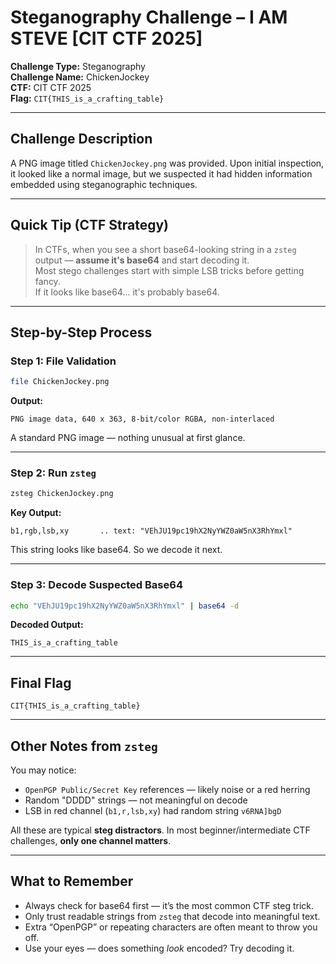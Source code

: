 # Steganography Challenge – I AM STEVE [CIT CTF 2025]

**Challenge Type:** Steganography  
**Challenge Name:** ChickenJockey  
**CTF:** CIT CTF 2025  
**Flag:** `CIT{THIS_is_a_crafting_table}`

---

## Challenge Description

A PNG image titled `ChickenJockey.png` was provided. Upon initial inspection, it looked like a normal image, but we suspected it had hidden information embedded using steganographic techniques.

---

##  Quick Tip (CTF Strategy)

> In CTFs, when you see a short base64-looking string in a `zsteg` output — **assume it's base64** and start decoding it.  
> Most stego challenges start with simple LSB tricks before getting fancy.  
> If it looks like base64... it's probably base64.

---

## Step-by-Step Process

###  Step 1: File Validation

```bash
file ChickenJockey.png
```

**Output:**
```
PNG image data, 640 x 363, 8-bit/color RGBA, non-interlaced
```

A standard PNG image — nothing unusual at first glance.

---

###  Step 2: Run `zsteg`

```bash
zsteg ChickenJockey.png
```

**Key Output:**
```
b1,rgb,lsb,xy       .. text: "VEhJU19pc19hX2NyYWZ0aW5nX3RhYmxl"
```

This string looks like base64. So we decode it next.

---

### Step 3: Decode Suspected Base64

```bash
echo "VEhJU19pc19hX2NyYWZ0aW5nX3RhYmxl" | base64 -d
```

**Decoded Output:**
```
THIS_is_a_crafting_table
```

---

##  Final Flag

```text
CIT{THIS_is_a_crafting_table}
```

---

## Other Notes from `zsteg`

You may notice:
- `OpenPGP Public/Secret Key` references — likely noise or a red herring
- Random "DDDD" strings — not meaningful on decode
- LSB in red channel (`b1,r,lsb,xy`) had random string `v6RNA]bgD`

All these are typical **steg distractors**. In most beginner/intermediate CTF challenges, **only one channel matters**.

---

##  What to Remember

* Always check for base64 first — it’s the most common CTF steg trick.
* Only trust readable strings from `zsteg` that decode into meaningful text.
* Extra “OpenPGP” or repeating characters are often meant to throw you off.
* Use your eyes — does something *look* encoded? Try decoding it.

